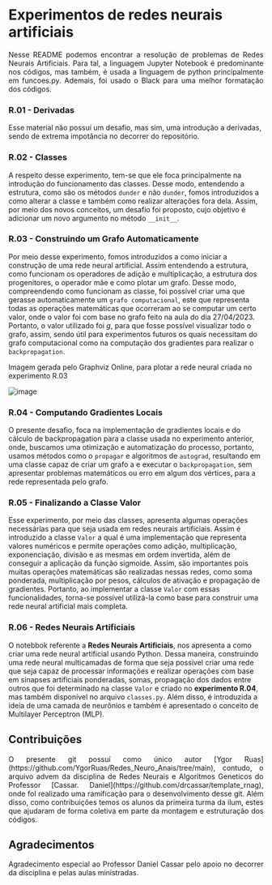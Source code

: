 # Experimentos de redes neurais artificiais

<p align="justify"> Nesse README podemos encontrar a resolução de problemas de Redes Neurais Artificiais. Para tal, a linguagem Jupyter Notebook é predominante nos códigos, mas também, é usada a linguagem de python principalmente em funcoes.py. Ademais, foi usado o Black para uma melhor formatação dos códigos. </p>

### R.01 - Derivadas

Esse material não possuí um desafio, mas sim, uma introdução a derivadas, sendo de extrema impotância no decorrer do repositório.

### R.02 - Classes

A respeito desse experimento, tem-se que ele foca principalmente na introdução do funcionamento das classes. Desse modo, entendendo a estrutura, como são os métodos `dunder` e não `dunder`, fomos introduzidos a como alterar a classe e também como realizar alterações fora dela. Assim, por meio dos novos conceitos, um desafio foi proposto, cujo objetivo é adicionar um novo argumento no método `__init__`.

### R.03 - Construindo um Grafo Automaticamente

Por meio desse experimento, fomos introduzidos a como iniciar a construção de uma rede neural artificial. Assim entendendo a estrutura, como funcionam os operadores de adição e multiplicação, a estrutura dos progenitores, o operador mãe e como plotar um grafo. Desse modo, compreendendo como funcionam as classe, foi possível criar uma que gerasse automaticamente um `grafo computacional`, este que representa todas as operações matemáticas que ocorreram ao se computar um certo valor, onde o valor foi com base no grafo feito na aula do dia 27/04/2023. Portanto, o valor utilizado foi $g$, para que fosse possível visualizar todo o grafo, assim, sendo útil para experimentos futuros os quais necessitam do grafo computacional como na computação dos gradientes  para realizar o `backpropagation`.

Imagem gerada pelo Graphviz Online, para plotar a rede neural criada no experimento R.03

![image](https://user-images.githubusercontent.com/106711102/236648255-cf1bd3c1-328a-4ae4-8a2d-22d59af40e8f.png)

### R.04 - Computando Gradientes Locais

O presente desafio, foca na implementação de gradientes locais e do cálculo de backpropagation para a classe usada no experimento anterior, onde, buscamos uma otimização e automatização do processo, portanto, usamos métodos como o `propagar` e algoritmos de `autograd`, resultando em uma classe capaz de criar um grafo a e executar o `backpropagation`, sem apresentar problemas matemáticos ou erro em algum dos vértices, para a rede representada pelo grafo.

### R.05 - Finalizando a Classe Valor

Esse experimento, por meio das classes, apresenta algumas operações necessárias para que seja usada em redes neurais artificiais. Assim é introduzido a classe `Valor`  a qual é uma implementação que representa valores numéricos e permite operações como adição, multiplicação, exponenciação, divisão e as mesmas em ordem invertida, além de conseguir a aplicação da função sigmoide. Assim, são importantes pois muitas operações matemáticas são realizadas nessas redes, como soma ponderada, multiplicação por pesos, cálculos de ativação e propagação de gradientes. Portanto, ao implementar a classe `Valor` com essas funcionalidades, torna-se possível utilizá-la como base para construir uma rede neural artificial mais completa.

### R.06 - Redes Neurais Artificiais

O notebbok referente a **Redes Neurais Artificiais**, nos apresenta a como criar uma rede neural artificial usando Python. Dessa maneira, construindo uma rede neural multicamadas de forma que seja possível criar uma rede que seja capaz de processar informações e realizar operações com base em sinapses artificiais ponderadas, somas, propagação dos dados entre outros que foi determinado na classe `Valor` e criado no **experimento R.04**, mas também disponível no arquivo `classes.py`. Além disso, é introduzida a ideia de uma camada de neurônios e também é apresentado o conceito de Multilayer Perceptron (MLP).


## Contribuições

<p align="justify"> O presente git possuí como único autor [Ygor Ruas](https://github.com/YgorRuas/Redes_Neuro_Anais/tree/main), contudo, o arquivo advem da disciplina de Redes Neurais e Algoritmos Geneticos do Professor [Cassar. Daniel](https://github.com/drcassar/template_rnag), onde foI realizado uma ramificação para o desenvolvimento desse git. Além disso, como contribuições temos os alunos da primeira turma da ilum, estes que ajudaram de forma coletiva em parte da montagem e estruturação dos códigos. </p>

## Agradecimentos

<p align="justify"> Agradecimento especial ao Professor Daniel Cassar pelo apoio no decorrer da disciplina e pelas aulas ministradas. </p>
